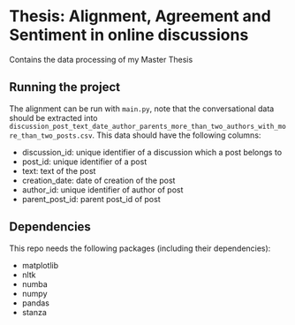 # Thesis: Alignment, Agreement and Sentiment in online discussions
Contains the data processing of my Master Thesis

## Running the project
The alignment can be run with ```main.py```, note that the conversational data should be extracted into ```discussion_post_text_date_author_parents_more_than_two_authors_with_more_than_two_posts.csv```.
This data should have the following columns:
- discussion_id: unique identifier of a discussion which a post belongs to
- post_id: unique identifier of a post
- text: text of the post
- creation_date: date of creation of the post
- author_id: unique identifier of author of post
- parent_post_id: parent post_id of post


## Dependencies
This repo needs the following packages (including their dependencies):
- matplotlib
- nltk
- numba
- numpy
- pandas
- stanza
